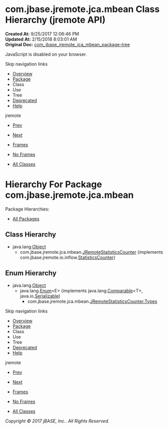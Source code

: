 # com.jbase.jremote.jca.mbean Class Hierarchy (jremote   API)

**Created At:** 9/25/2017 12:06:46 PM  
**Updated At:** 2/15/2018 8:03:01 AM  
**Original Doc:** [com_jbase_jremote_jca_mbean_package-tree](https://docs.jbase.com/39266-mbean/com_jbase_jremote_jca_mbean_package-tree)  

<!--<br>    try {<br>        if (location.href.indexOf('is-external=true') == -1) {<br>            parent.document.title="com.jbase.jremote.jca.mbean Class Hierarchy (jremote   API)";<br>        }<br>    }<br>    catch(err) {<br>    }<br>//-->
JavaScript is disabled on your browser.

Skip navigation links

- [Overview](../../../../../overview-summary.html)
- [Package](./../com.jbase.jremote.jca.mbean-%28jremote---api%29)
- Class
- Use
- Tree
- [Deprecated](../../../../../deprecated-list.html)
- [Help](../../../../../help-doc.html)


jremote <br>

- [Prev](./../../inflow/protocol/com.jbase.jremote.jca.inflow.protocol-class-hierarchy-%28jremote---api%29)
- [Next](./../../spring/com.jbase.jremote.jca.spring-class-hierarchy-%28jremote-api%29)


- [Frames](./.)
- [No Frames](./.)


- [All Classes](../../../../../allclasses-noframe.html)


<!--<br>  allClassesLink = document.getElementById("allclasses\_navbar\_top");<br>  if(window==top) {<br>    allClassesLink.style.display = "block";<br>  }<br>  else {<br>    allClassesLink.style.display = "none";<br>  }<br>  //-->

# Hierarchy For Package com.jbase.jremote.jca.mbean
Package Hierarchies:
- [All Packages](../../../../../overview-tree.html)

## Class Hierarchy

- java.lang.[Object](http://java.sun.com/j2se/1.5.0/docs/api/java/lang/Object.html?is-external=true "class or interface in java.lang")
    - com.jbase.jremote.jca.mbean.[JRemoteStatisticsCounter](./../jremotestatisticscounter-%28jremote---api%29 "class in com.jbase.jremote.jca.mbean") (implements com.jbase.jremote.io.inflow.[StatisticsCounter](./../../../io/inflow/statisticscounter-%28jremote---api%29 "interface in com.jbase.jremote.io.inflow"))


## Enum Hierarchy

- java.lang.[Object](http://java.sun.com/j2se/1.5.0/docs/api/java/lang/Object.html?is-external=true "class or interface in java.lang")
    - java.lang.[Enum](http://java.sun.com/j2se/1.5.0/docs/api/java/lang/Enum.html?is-external=true "class or interface in java.lang")&lt;E&gt; (implements java.lang.[Comparable](http://java.sun.com/j2se/1.5.0/docs/api/java/lang/Comparable.html?is-external=true "class or interface in java.lang")&lt;T&gt;, java.io.[Serializable](http://java.sun.com/j2se/1.5.0/docs/api/java/io/Serializable.html?is-external=true "class or interface in java.io"))
        - com.jbase.jremote.jca.mbean.[JRemoteStatisticsCounter.Types](./../jremotestatisticscounter-%28jremote---api%29 "enum in com.jbase.jremote.jca.mbean")

Skip navigation links

- [Overview](../../../../../overview-summary.html)
- [Package](./../com.jbase.jremote.jca.mbean-%28jremote---api%29)
- Class
- Use
- Tree
- [Deprecated](../../../../../deprecated-list.html)
- [Help](../../../../../help-doc.html)


jremote <br>

- [Prev](./../../inflow/protocol/com.jbase.jremote.jca.inflow.protocol-class-hierarchy-%28jremote---api%29)
- [Next](./../../spring/com.jbase.jremote.jca.spring-class-hierarchy-%28jremote-api%29)


- [Frames](./.)
- [No Frames](./.)


- [All Classes](../../../../../allclasses-noframe.html)


<!--<br>  allClassesLink = document.getElementById("allclasses\_navbar\_bottom");<br>  if(window==top) {<br>    allClassesLink.style.display = "block";<br>  }<br>  else {<br>    allClassesLink.style.display = "none";<br>  }<br>  //-->

*Copyright © 2017 jBASE, Inc.. All Rights Reserved.*
